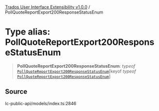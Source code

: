 [Trados User Interface Extensibility v1.0.0](../wiki/globals) / PollQuoteReportExport200ResponseStatusEnum

# Type alias: PollQuoteReportExport200ResponseStatusEnum

> **PollQuoteReportExport200ResponseStatusEnum**: *typeof* [`PollQuoteReportExport200ResponseStatusEnum`](../wiki/Variable.PollQuoteReportExport200ResponseStatusEnum)\[keyof *typeof* [`PollQuoteReportExport200ResponseStatusEnum`](../wiki/Variable.PollQuoteReportExport200ResponseStatusEnum)\]

## Source

lc-public-api/models/index.ts:2846
